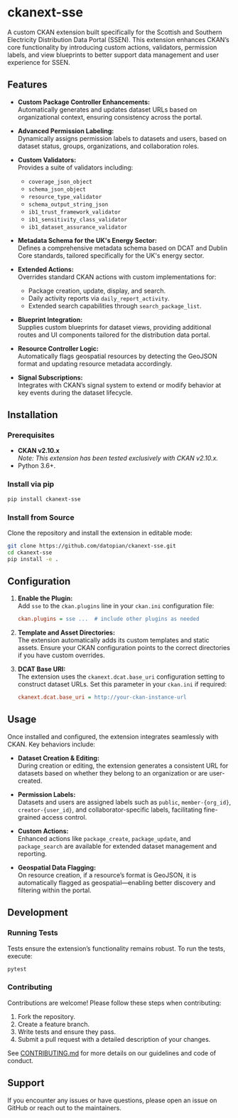 # ckanext-sse

A custom CKAN extension built specifically for the Scottish and Southern Electricity Distribution Data Portal (SSEN). This extension enhances CKAN’s core functionality by introducing custom actions, validators, permission labels, and view blueprints to better support data management and user experience for SSEN.

## Features

- **Custom Package Controller Enhancements:**  
  Automatically generates and updates dataset URLs based on organizational context, ensuring consistency across the portal.

- **Advanced Permission Labeling:**  
  Dynamically assigns permission labels to datasets and users, based on dataset status, groups, organizations, and collaboration roles.

- **Custom Validators:**  
  Provides a suite of validators including:
  - `coverage_json_object`
  - `schema_json_object`
  - `resource_type_validator`
  - `schema_output_string_json`
  - `ib1_trust_framework_validator`
  - `ib1_sensitivity_class_validator`
  - `ib1_dataset_assurance_validator`

- **Metadata Schema for the UK's Energy Sector:**  
  Defines a comprehensive metadata schema based on DCAT and Dublin Core standards, tailored specifically for the UK's energy sector.

- **Extended Actions:**  
  Overrides standard CKAN actions with custom implementations for:
  - Package creation, update, display, and search.
  - Daily activity reports via `daily_report_activity`.
  - Extended search capabilities through `search_package_list`.

- **Blueprint Integration:**  
  Supplies custom blueprints for dataset views, providing additional routes and UI components tailored for the distribution data portal.

- **Resource Controller Logic:**  
  Automatically flags geospatial resources by detecting the GeoJSON format and updating resource metadata accordingly.

- **Signal Subscriptions:**  
  Integrates with CKAN’s signal system to extend or modify behavior at key events during the dataset lifecycle.

## Installation

### Prerequisites

- **CKAN v2.10.x**  
  *Note: This extension has been tested exclusively with CKAN v2.10.x.*
- Python 3.6+.

### Install via pip

```bash
pip install ckanext-sse
```

### Install from Source

Clone the repository and install the extension in editable mode:

```bash
git clone https://github.com/datopian/ckanext-sse.git
cd ckanext-sse
pip install -e .
```

## Configuration

1. **Enable the Plugin:**  
   Add `sse` to the `ckan.plugins` line in your `ckan.ini` configuration file:

   ```ini
   ckan.plugins = sse ...  # include other plugins as needed
   ```

2. **Template and Asset Directories:**  
   The extension automatically adds its custom templates and static assets. Ensure your CKAN configuration points to the correct directories if you have custom overrides.

3. **DCAT Base URI:**  
   The extension uses the `ckanext.dcat.base_uri` configuration setting to construct dataset URLs. Set this parameter in your `ckan.ini` if required:

   ```ini
   ckanext.dcat.base_uri = http://your-ckan-instance-url
   ```

## Usage

Once installed and configured, the extension integrates seamlessly with CKAN. Key behaviors include:

- **Dataset Creation & Editing:**  
  During creation or editing, the extension generates a consistent URL for datasets based on whether they belong to an organization or are user-created.

- **Permission Labels:**  
  Datasets and users are assigned labels such as `public`, `member-{org_id}`, `creator-{user_id}`, and collaborator-specific labels, facilitating fine-grained access control.

- **Custom Actions:**  
  Enhanced actions like `package_create`, `package_update`, and `package_search` are available for extended dataset management and reporting.

- **Geospatial Data Flagging:**  
  On resource creation, if a resource’s format is GeoJSON, it is automatically flagged as geospatial—enabling better discovery and filtering within the portal.

## Development

### Running Tests

Tests ensure the extension’s functionality remains robust. To run the tests, execute:

```bash
pytest
```

### Contributing

Contributions are welcome! Please follow these steps when contributing:

1. Fork the repository.
2. Create a feature branch.
3. Write tests and ensure they pass.
4. Submit a pull request with a detailed description of your changes.

See [CONTRIBUTING.md](CONTRIBUTING.md) for more details on our guidelines and code of conduct.

## Support

If you encounter any issues or have questions, please open an issue on GitHub or reach out to the maintainers.
